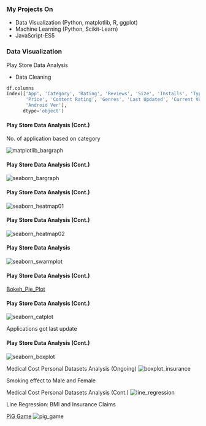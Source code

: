 ### My Projects On

* Data Visualization (Python, matplotlib, R, ggplot)
* Machine Learning (Python, Scikit-Learn)
* JavaScript-ES5



### Data Visualization

 Play Store Data Analysis
* Data Cleaning
```python
df.columns
Index(['App', 'Category', 'Rating', 'Reviews', 'Size', 'Installs', 'Type',
       'Price', 'Content Rating', 'Genres', 'Last Updated', 'Current Ver',
       'Android Ver'],
      dtype='object')
```



#### Play Store Data Analysis (Cont.)

No. of application based on category

![matplotlib_bargraph](./img/category_figure.png)




#### Play Store Data Analysis (Cont.)

![seaborn_bargraph](./img/counter_plot.png)





#### Play Store Data Analysis (Cont.)

![seaborn_heatmap01](./img/heatmap_1.png)





#### Play Store Data Analysis (Cont.)

![seaborn_heatmap02](./img/heatmap_2.png)





#### Play Store Data Analysis

![seaborn_swarmplot](./img/swarm_plot.png)




#### Play Store Data Analysis (Cont.)

[Bokeh_Pie_Plot](./img/pie.html)




#### Play Store Data Analysis (Cont.)

![seaborn_catplot](./img/cat_plot.png)

Applications got last update



#### Play Store Data Analysis (Cont.)

![seaborn_boxplot](./img/box_plot.png)




Medical Cost Personal Datasets Analysis (Ongoing)
![boxplot_insurance](./img/boxplot_insurance.png)

Smoking effect to Male and Female



Medical Cost Personal Datasets Analysis (Cont.)
![line_regression](./img/line_regression.png)

Line Regression: BMI and Insurance Claims



[PiG Game](http://13.58.229.78/pig-game-js/)
![pig_game](./img/pig_game.png)

